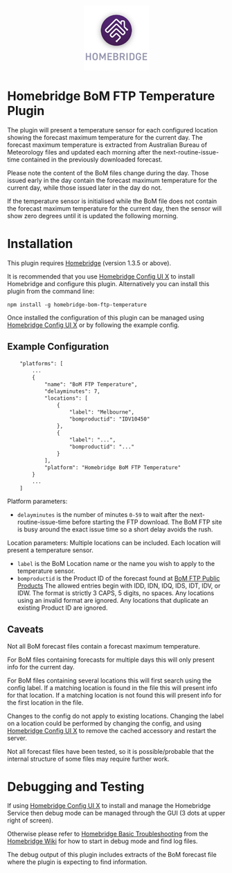 
<p align="center">

<img src="https://github.com/homebridge/branding/raw/master/logos/homebridge-wordmark-logo-vertical.png" width="150">

</p>

# Homebridge BoM FTP Temperature Plugin

The plugin will present a temperature sensor for each configured location showing the forecast maximum temperature for the current day. The forecast maximum temperature is extracted from Australian Bureau of Meteorology files and updated each morning after the next-routine-issue-time contained in the previously downloaded forecast.

Please note the content of the BoM files change during the day. Those issued early in the day contain the forecast maximum temperature for the current day, while those issued later in the day do not.

If the temperature sensor is initialised while the BoM file does not contain the forecast maximum temperature for the current day, then the sensor will show zero degrees until it is updated the following morning.

# Installation

This plugin requires [Homebridge](https://homebridge.io) (version 1.3.5 or above).

It is recommended that you use [Homebridge Config UI X](https://www.npmjs.com/package/homebridge-config-ui-x) to install Homebridge and configure this plugin. Alternatively you can install this plugin from the command line:

```
npm install -g homebridge-bom-ftp-temperature
```

Once installed the configuration of this plugin can be managed using [Homebridge Config UI X](https://www.npmjs.com/package/homebridge-config-ui-x) or by following the example config.

## Example Configuration

```
    "platforms": [
        ...
        {
            "name": "BoM FTP Temperature",
            "delayminutes": 7,
            "locations": [
                {
                    "label": "Melbourne",
                    "bomproductid": "IDV10450"
                },
                {
                    "label": "...",
                    "bomproductid": "..."
                }
            ],
            "platform": "Homebridge BoM FTP Temperature"
        }
        ...
    ]
```

Platform parameters:
- `delayminutes` is the number of minutes `0-59` to wait after the next-routine-issue-time before starting the FTP download. The BoM FTP site is busy around the exact issue time so a short delay avoids the rush.

Location parameters:
Multiple locations can be included. Each location will present a temperature sensor.
- `label` is the BoM Location name or the name you wish to apply to the temperature sensor.
- `bomproductid` is the Product ID of the forecast found at [BoM FTP Public Products]( http://www.bom.gov.au/catalogue/anon-ftp.shtml) The allowed entries begin with IDD, IDN, IDQ, IDS, IDT, IDV, or IDW. The format is strictly 3 CAPS, 5 digits, no spaces. Any locations using an invalid format are ignored. Any locations that duplicate an existing Product ID are ignored.

## Caveats

Not all BoM forecast files contain a forecast maximum temperature.

For BoM files containing forecasts for multiple days this will only present info for the current day.

For BoM files containing several locations this will first search using the config label. If a matching location is found in the file this will present info for that location. If a matching location is not found this will present info for the first location in the file.

Changes to the config do not apply to existing locations. Changing the label on a location could be performed by changing the config, and using [Homebridge Config UI X](https://www.npmjs.com/package/homebridge-config-ui-x) to remove the cached accessory and restart the server.

Not all forecast files have been tested, so it is possible/probable that the internal structure of some files may require further work.

# Debugging and Testing

If using [Homebridge Config UI X](https://www.npmjs.com/package/homebridge-config-ui-x) to install and manage the Homebridge Service then debug mode can be managed through the GUI (3 dots at upper right of screen).

Otherwise please refer to [Homebridge Basic Troubleshooting](https://github.com/homebridge/homebridge/wiki/Basic-Troubleshooting) from the [Homebridge Wiki](https://github.com/homebridge/homebridge/wiki) for how to start in debug mode and find log files.

The debug output of this plugin includes extracts of the BoM forecast file where the plugin is expecting to find information.
